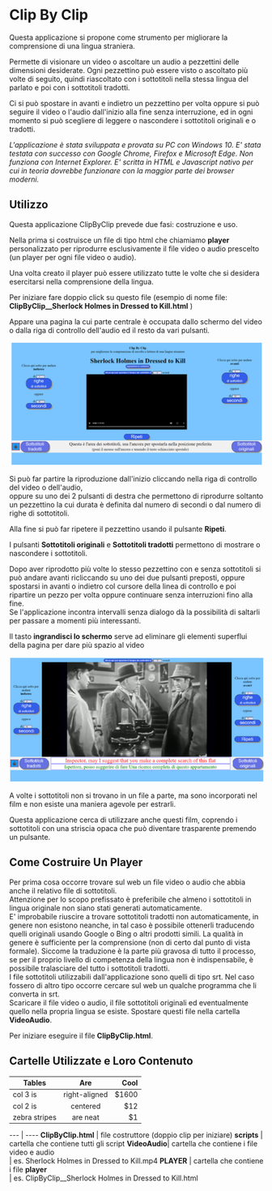  
Clip By Clip
============

Questa applicazione si propone come strumento per migliorare la comprensione di una lingua straniera.

Permette di visionare un video o ascoltare un audio a pezzettini delle dimensioni desiderate. Ogni pezzettino può essere visto o ascoltato più volte di seguito, quindi riascoltato con i sottotitoli nella stessa lingua del parlato e poi con i sottotitoli tradotti.

Ci si può spostare in avanti e indietro un pezzettino per volta oppure si può seguire il video o l'audio dall'inizio alla fine senza interruzione, ed in ogni momento si può scegliere di leggere o nascondere i sottotitoli originali e o tradotti.

_L'applicazione è stata sviluppata e provata su PC con Windows 10. E' stata testata con successo con Google Chrome, Firefox e Microsoft Edge. Non funziona con Internet Explorer. E' scritta in HTML e Javascript nativo per cui in teoria dovrebbe funzionare con la maggior parte dei browser moderni._

Utilizzo
--------

Questa applicazione ClipByClip prevede due fasi: costruzione e uso.

Nella prima si costruisce un file di tipo html che chiamiamo **player** personalizzato per riprodurre esclusivamente il file video o audio prescelto (un player per ogni file video o audio).

Una volta creato il player può essere utilizzato tutte le volte che si desidera esercitarsi nella comprensione della lingua.

Per iniziare fare doppio click su questo file (esempio di nome file: **ClipByClip\_\_Sherlock Holmes in Dressed to Kill.html** )

Appare una pagina la cui parte centrale è occupata dallo schermo del video o dalla riga di controllo dell'audio ed il resto da vari pulsanti.

![screen1](./DOC/ClipByClip_description_it_html_screen1.png)

Si può far partire la riproduzione dall'inizio cliccando nella riga di controllo del video o dell'audio,  
oppure su uno dei 2 pulsanti di destra che permettono di riprodurre soltanto un pezzettino la cui durata è definita dal numero di secondi o dal numero di righe di sottotitoli.

Alla fine si può far ripetere il pezzettino usando il pulsante **Ripeti**.

I pulsanti **Sottotitoli originali** e **Sottotitoli tradotti** permettono di mostrare o nascondere i sottotitoli.

Dopo aver riprodotto più volte lo stesso pezzettino con e senza sottotitoli si può andare avanti ricliccando su uno dei due pulsanti preposti, oppure spostarsi in avanti o indietro col cursore della linea di controllo e poi ripartire un pezzo per volta oppure continuare senza interruzioni fino alla fine.  
Se l'applicazione incontra intervalli senza dialogo dà la possibilità di saltarli per passare a momenti più interessanti.

Il tasto **ingrandisci lo schermo** serve ad eliminare gli elementi superflui della pagina per dare più spazio al video

![screen2](./DOC/ClipByClip_description_it_html_screen2.png)

A volte i sottotitoli non si trovano in un file a parte, ma sono incorporati nel film e non esiste una maniera agevole per estrarli.

Questa applicazione cerca di utilizzare anche questi film, coprendo i sottotitoli con una striscia opaca che può diventare trasparente premendo un pulsante.

Come Costruire Un Player
------------------------

Per prima cosa occorre trovare sul web un file video o audio che abbia anche il relativo file di sottotitoli.  
Attenzione per lo scopo prefissato è preferibile che almeno i sottotitoli in lingua originale non siano stati generati automaticamente.  
E' improbabile riuscire a trovare sottotitoli tradotti non automaticamente, in genere non esistono neanche, in tal caso è possibile ottenerli traducendo quelli originali usando Google o Bing o altri prodotti simili. La qualità in genere è sufficiente per la comprensione (non di certo dal punto di vista formale). Siccome la traduzione è la parte più gravosa di tutto il processo, se per il proprio livello di competenza della lingua non è indispensabile, è possibile tralasciare del tutto i sottotitoli tradotti.  
I file sottotitoli utilizzabili dall'applicazione sono quelli di tipo srt. Nel caso fossero di altro tipo occorre cercare sul web un qualche programma che li converta in srt.  
Scaricare il file video o audio, il file sottotitoli originali ed eventualmente quello nella propria lingua se esiste. Spostare questi file nella cartella **VideoAudio**.

Per iniziare eseguire il file **ClipByClip.html**.


Cartelle Utilizzate e Loro Contenuto
------------------------------------


| Tables        | Are           | Cool  |
| ------------- |:-------------:| -----:|
| col 3 is      | right-aligned | $1600 |
| col 2 is      | centered      |   $12 |
| zebra stripes | are neat      |    $1 |



 --- | ---- 
**ClipByClip.html** | file costruttore (doppio clip per iniziare)
**scripts**   | cartella che contiene tutti gli script 
**VideoAudio**| cartella che contiene i file video e audio   
              | es. Sherlock Holmes in Dressed to Kill.mp4 
**PLAYER**    | cartella che contiene i file **player**   
              | es. ClipByClip\_\_Sherlock Holmes in Dressed to Kill.html 
